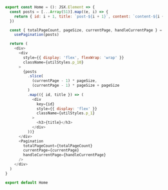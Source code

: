 <!-- REF -->
<!-- REF: https://mui.com/components/pagination/#main-content -->
<!-- REF: https://react-bootstrap.github.io/components/pagination/ -->
<!-- REF: https://web.dev/blog/7/ -->
<!-- REF: https://a11y-style-guide.com/style-guide/section-navigation.html#kssref-navigation-pagination -->
<!-- REF: https://www.freecodecamp.org/news/build-a-custom-pagination-component-in-react/ -->

```javascript
export const Home = (): JSX.Element => {
  const posts = [...Array(51)].map((e, i) => {
    return { id: i + 1, title: `post-${i + 1}`, content: `content-${i + 1}` }
  })

  const { totalPageCount, pageSize, currentPage, handleCurrentPage } =
    usePagination(posts)

  return (
    <div>
      <div
        style={{ display: 'flex', flexWrap: 'wrap' }}
        className={utilStyles.p_10}
      >
        {posts
          .slice(
            (currentPage - 1) * pageSize,
            (currentPage - 1) * pageSize + pageSize
          )
          .map(({ id, title }) => (
            <div
              key={id}
              style={{ display: 'flex' }}
              className={utilStyles.p_1}
            >
              <h3>{title}</h3>
            </div>
          ))}
      </div>
      <Pagination
        totalPageCount={totalPageCount}
        currentPage={currentPage}
        handleCurrentPage={handleCurrentPage}
      />
    </div>
  )
}

export default Home
```

